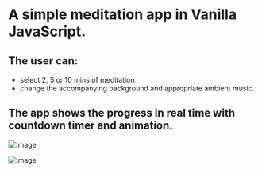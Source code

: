 # A simple meditation app in Vanilla JavaScript. 

## The user can:
* select 2, 5 or 10 mins of meditation
* change the accompanying background and appropriate ambient music.

## The app shows the progress in real time with countdown timer and animation. 

![image](https://user-images.githubusercontent.com/61703808/162638346-4e15ecaf-98fa-4114-aade-a397ee003f45.png)

![image](https://user-images.githubusercontent.com/61703808/162638427-cc62b5b2-e5c0-4911-afaf-847148bc6124.png)

